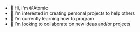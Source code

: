 - 👋 Hi, I’m @Atomic
- 👀 I’m interested in creating personal projects to help others
- 🌱 I’m currently learning how to program
- 💞️ I’m looking to collaborate on new ideas and/or projects

<!---
Atomic1111/Atomic1111 is a ✨ special ✨ repository because its `README.md` (this file) appears on your GitHub profile.
You can click the Preview link to take a look at your changes.
--->
